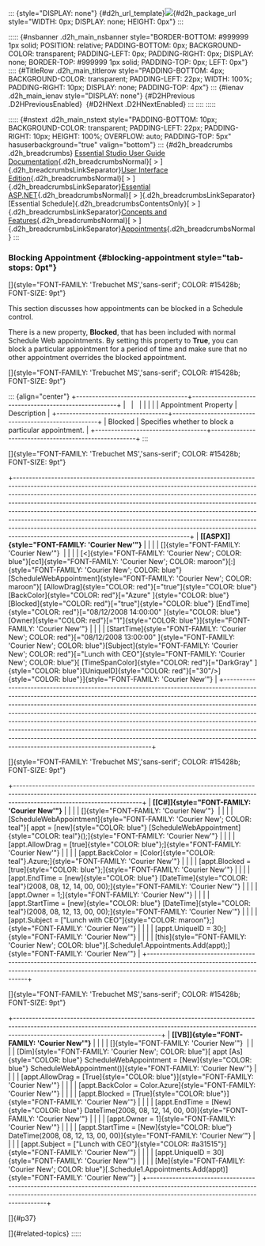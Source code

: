 ::: {style="DISPLAY: none"}
[](ms-xhelp:///?Id=d2h_url_template){#d2h_url_template}![](!package_url!){#d2h_package_url style="WIDTH: 0px; DISPLAY: none; HEIGHT: 0px"}
:::

::::: {#nsbanner .d2h_main_nsbanner style="BORDER-BOTTOM: #999999 1px solid; POSITION: relative; PADDING-BOTTOM: 0px; BACKGROUND-COLOR: transparent; PADDING-LEFT: 0px; PADDING-RIGHT: 0px; DISPLAY: none; BORDER-TOP: #999999 1px solid; PADDING-TOP: 0px; LEFT: 0px"}
:::: {#TitleRow .d2h_main_titlerow style="PADDING-BOTTOM: 4px; BACKGROUND-COLOR: transparent; PADDING-LEFT: 22px; WIDTH: 100%; PADDING-RIGHT: 10px; DISPLAY: none; PADDING-TOP: 4px"}
::: {#ienav .d2h_main_ienav style="DISPLAY: none"}
[](ms-xhelp:///?Id=b76907a6-e152-44ff-b4da-cffa10e6e669){#D2HPrevious .D2HPreviousEnabled}  [](ms-xhelp:///?Id=4aac2727-54d4-4dc7-93ae-e41447a0e7b1){#D2HNext .D2HNextEnabled}
:::
::::
:::::

::::: {#nstext .d2h_main_nstext style="PADDING-BOTTOM: 10px; BACKGROUND-COLOR: transparent; PADDING-LEFT: 22px; PADDING-RIGHT: 10px; HEIGHT: 100%; OVERFLOW: auto; PADDING-TOP: 5px" hasuserbackground="true" valign="bottom"}
::: {#d2h_breadcrumbs .d2h_breadcrumbs}
[Essential Studio User Guide Documentation](ms-xhelp:///?Id=12457748-09e3-4d74-a240-8e049cedf030){.d2h_breadcrumbsNormal}[ \> ]{.d2h_breadcrumbsLinkSeparator}[User Interface Edition](ms-xhelp:///?Id=c29296b7-531c-413b-a0ec-488ca1f7f669){.d2h_breadcrumbsNormal}[ \> ]{.d2h_breadcrumbsLinkSeparator}[Essential ASP.NET](ms-xhelp:///?Id=25c35330-c127-4dad-9a92-ed79dc7261a6){.d2h_breadcrumbsNormal}[ \> ]{.d2h_breadcrumbsLinkSeparator}[Essential Schedule]{.d2h_breadcrumbsContentsOnly}[ \> ]{.d2h_breadcrumbsLinkSeparator}[Concepts and Features](ms-xhelp:///?Id=64869483-f57f-4838-b322-b1a3d1ce8e40){.d2h_breadcrumbsNormal}[ \> ]{.d2h_breadcrumbsLinkSeparator}[Appointments](ms-xhelp:///?Id=8545e8cf-5b26-43a2-932f-f0087c9a1e0a){.d2h_breadcrumbsNormal}
:::

### Blocking Appointment {#blocking-appointment style="tab-stops: 0pt"}

[]{style="FONT-FAMILY: 'Trebuchet MS','sans-serif'; COLOR: #15428b; FONT-SIZE: 9pt"} 

This section discusses how appointments can be blocked in a Schedule control.

There is a new property, **Blocked**, that has been included with normal Schedule Web appointments. By setting this property to **True**, you can block a particular appointment for a period of time and make sure that no other appointment overrides the blocked appointment.

[]{style="FONT-FAMILY: 'Trebuchet MS','sans-serif'; COLOR: #15428b; FONT-SIZE: 9pt"} 

::: {align="center"}
+-----------------------------------+------------------------------------------------------+
|                                   |                                                      |
|                                   |                                                      |
| Appointment Property              | Description                                          |
+-----------------------------------+------------------------------------------------------+
| Blocked                           | Specifies whether to block a particular appointment. |
+-----------------------------------+------------------------------------------------------+
:::

[]{style="FONT-FAMILY: 'Trebuchet MS','sans-serif'; COLOR: #15428b; FONT-SIZE: 9pt"} 

+-------------------------------------------------------------------------------------------------------------------------------------------------------------------------------------------------------------------------------------------------------------------------------------------------------------------------------------------------------------------------------------------------------------------------------------------------------------------------------------------------------------------------------------------------------------------------------------------------------------------------+
| **[\[ASPX\]]{style="FONT-FAMILY: 'Courier New'"}**                                                                                                                                                                                                                                                                                                                                                                                                                                                                                                                                                                      |
|                                                                                                                                                                                                                                                                                                                                                                                                                                                                                                                                                                                                                         |
| []{style="FONT-FAMILY: 'Courier New'"}                                                                                                                                                                                                                                                                                                                                                                                                                                                                                                                                                                                  |
|                                                                                                                                                                                                                                                                                                                                                                                                                                                                                                                                                                                                                         |
| [\<]{style="FONT-FAMILY: 'Courier New'; COLOR: blue"}[cc1]{style="FONT-FAMILY: 'Courier New'; COLOR: maroon"}[:]{style="FONT-FAMILY: 'Courier New'; COLOR: blue"}[ScheduleWebAppointment]{style="FONT-FAMILY: 'Courier New'; COLOR: maroon"}[ [AllowDrag]{style="COLOR: red"}[=\"true\"]{style="COLOR: blue"} [BackColor]{style="COLOR: red"}[=\"Azure\" ]{style="COLOR: blue"}[Blocked]{style="COLOR: red"}[=\"true\"]{style="COLOR: blue"} [EndTime]{style="COLOR: red"}[=\"08/12/2008 14:00:00\" ]{style="COLOR: blue"}[Owner]{style="COLOR: red"}[=\"1\"]{style="COLOR: blue"}]{style="FONT-FAMILY: 'Courier New'"} |
|                                                                                                                                                                                                                                                                                                                                                                                                                                                                                                                                                                                                                         |
| [StartTime]{style="FONT-FAMILY: 'Courier New'; COLOR: red"}[=\"08/12/2008 13:00:00\" ]{style="FONT-FAMILY: 'Courier New'; COLOR: blue"}[Subject]{style="FONT-FAMILY: 'Courier New'; COLOR: red"}[=\"Lunch with CEO\"]{style="FONT-FAMILY: 'Courier New'; COLOR: blue"}[ [TimeSpanColor]{style="COLOR: red"}[=\"DarkGray\" ]{style="COLOR: blue"}[UniqueID]{style="COLOR: red"}[=\"30\"/\>]{style="COLOR: blue"}]{style="FONT-FAMILY: 'Courier New'"}                                                                                                                                                                    |
+-------------------------------------------------------------------------------------------------------------------------------------------------------------------------------------------------------------------------------------------------------------------------------------------------------------------------------------------------------------------------------------------------------------------------------------------------------------------------------------------------------------------------------------------------------------------------------------------------------------------------+

[]{style="FONT-FAMILY: 'Trebuchet MS','sans-serif'; COLOR: #15428b; FONT-SIZE: 9pt"} 

+----------------------------------------------------------------------------------------------------------------------------------------------------------------------------------------------------+
| **[\[C#\]]{style="FONT-FAMILY: 'Courier New'"}**                                                                                                                                                   |
|                                                                                                                                                                                                    |
| []{style="FONT-FAMILY: 'Courier New'"}                                                                                                                                                             |
|                                                                                                                                                                                                    |
| [ScheduleWebAppointment]{style="FONT-FAMILY: 'Courier New'; COLOR: teal"}[ appt = [new]{style="COLOR: blue"} [ScheduleWebAppointment]{style="COLOR: teal"}();]{style="FONT-FAMILY: 'Courier New'"} |
|                                                                                                                                                                                                    |
| [appt.AllowDrag = [true]{style="COLOR: blue"};]{style="FONT-FAMILY: 'Courier New'"}                                                                                                                |
|                                                                                                                                                                                                    |
| [appt.BackColor = [Color]{style="COLOR: teal"}.Azure;]{style="FONT-FAMILY: 'Courier New'"}                                                                                                         |
|                                                                                                                                                                                                    |
| [appt.Blocked = [true]{style="COLOR: blue"};]{style="FONT-FAMILY: 'Courier New'"}                                                                                                                  |
|                                                                                                                                                                                                    |
| [appt.EndTime = [new]{style="COLOR: blue"} [DateTime]{style="COLOR: teal"}(2008, 08, 12, 14, 00, 00);]{style="FONT-FAMILY: 'Courier New'"}                                                         |
|                                                                                                                                                                                                    |
| [appt.Owner = 1;]{style="FONT-FAMILY: 'Courier New'"}                                                                                                                                              |
|                                                                                                                                                                                                    |
| [appt.StartTime = [new]{style="COLOR: blue"} [DateTime]{style="COLOR: teal"}(2008, 08, 12, 13, 00, 00);]{style="FONT-FAMILY: 'Courier New'"}                                                       |
|                                                                                                                                                                                                    |
| [appt.Subject = [\"Lunch with CEO\"]{style="COLOR: maroon"};]{style="FONT-FAMILY: 'Courier New'"}                                                                                                  |
|                                                                                                                                                                                                    |
| [appt.UniqueID = 30;]{style="FONT-FAMILY: 'Courier New'"}                                                                                                                                          |
|                                                                                                                                                                                                    |
| [this]{style="FONT-FAMILY: 'Courier New'; COLOR: blue"}[.Schedule1.Appointments.Add(appt);]{style="FONT-FAMILY: 'Courier New'"}                                                                    |
+----------------------------------------------------------------------------------------------------------------------------------------------------------------------------------------------------+

[]{style="FONT-FAMILY: 'Trebuchet MS','sans-serif'; COLOR: #15428b; FONT-SIZE: 9pt"} 

+----------------------------------------------------------------------------------------------------------------------------------------------------------------------------------------------------------+
| **[\[VB\]]{style="FONT-FAMILY: 'Courier New'"}**                                                                                                                                                         |
|                                                                                                                                                                                                          |
| []{style="FONT-FAMILY: 'Courier New'"}                                                                                                                                                                   |
|                                                                                                                                                                                                          |
| [Dim]{style="FONT-FAMILY: 'Courier New'; COLOR: blue"}[ appt [As]{style="COLOR: blue"} ScheduleWebAppointment = [New]{style="COLOR: blue"} ScheduleWebAppointment()]{style="FONT-FAMILY: 'Courier New'"} |
|                                                                                                                                                                                                          |
| [appt.AllowDrag = [True]{style="COLOR: blue"}]{style="FONT-FAMILY: 'Courier New'"}                                                                                                                       |
|                                                                                                                                                                                                          |
| [appt.BackColor = Color.Azure]{style="FONT-FAMILY: 'Courier New'"}                                                                                                                                       |
|                                                                                                                                                                                                          |
| [appt.Blocked = [True]{style="COLOR: blue"}]{style="FONT-FAMILY: 'Courier New'"}                                                                                                                         |
|                                                                                                                                                                                                          |
| [appt.EndTime = [New]{style="COLOR: blue"} DateTime(2008, 08, 12, 14, 00, 00)]{style="FONT-FAMILY: 'Courier New'"}                                                                                       |
|                                                                                                                                                                                                          |
| [appt.Owner = 1]{style="FONT-FAMILY: 'Courier New'"}                                                                                                                                                     |
|                                                                                                                                                                                                          |
| [appt.StartTime = [New]{style="COLOR: blue"} DateTime(2008, 08, 12, 13, 00, 00)]{style="FONT-FAMILY: 'Courier New'"}                                                                                     |
|                                                                                                                                                                                                          |
| [appt.Subject = [\"Lunch with CEO\"]{style="COLOR: #a31515"}]{style="FONT-FAMILY: 'Courier New'"}                                                                                                        |
|                                                                                                                                                                                                          |
| [appt.UniqueID = 30]{style="FONT-FAMILY: 'Courier New'"}                                                                                                                                                 |
|                                                                                                                                                                                                          |
| [Me]{style="FONT-FAMILY: 'Courier New'; COLOR: blue"}[.Schedule1.Appointments.Add(appt)]{style="FONT-FAMILY: 'Courier New'"}                                                                             |
+----------------------------------------------------------------------------------------------------------------------------------------------------------------------------------------------------------+

[]{#p37} 

[]{#related-topics}
:::::
